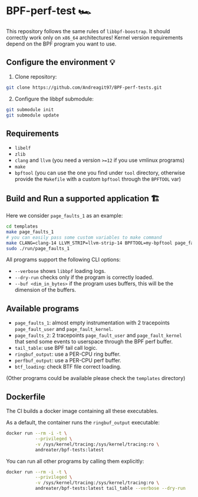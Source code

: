 # BPF-perf-test 🏎️

This repository follows the same rules of `libbpf-boostrap`.
It should correctly work only on `x86_64` architectures!
Kernel version requirements depend on the BPF program you want to use.

## Configure the environment 💡

1. Clone repository:

```bash
git clone https://github.com/Andreagit97/BPF-perf-tests.git
```

2. Configure the libbpf submodule:

```bash
git submodule init
git submodule update
```

## Requirements

* `libelf`
* `zlib`
* `clang` and `llvm` (you need a version `>=12` if you use vmlinux programs)
* `make`
* `bpftool` (you can use the one you find under `tool` directory, otherwise provide the `Makefile` with a custom `bpftool` through the `BPFTOOL` var)

## Build and Run a supported application 🏗️

Here we consider `page_faults_1` as an example:

```bash
cd templates
make page_faults_1
# you can easily pass some custom variables to make command
make CLANG=clang-14 LLVM_STRIP=llvm-strip-14 BPFTOOL=my-bpftool page_faults_1 
sudo ./run/page_faults_1
```

All programs support the following CLI options:

* `--verbose` shows `libbpf` loading logs.
* `--dry-run` checks only if the program is correctly loaded.
* `--buf <dim_in_bytes>` if the program uses buffers, this will be the dimension of the buffers.

## Available programs

* `page_faults_1`: almost empty instrumentation with 2 tracepoints `page_fault_user` and `page_fault_kernel`.
* `page_faults_2`: 2 tracepoints `page_fault_user` and `page_fault_kernel` that send some events to userspace through the BPF perf buffer.
* `tail_table`: use BPF tail call logic.
* `ringbuf_output`: use a PER-CPU ring buffer.
* `perfbuf_output`: use a PER-CPU perf buffer.
* `btf_loading`: check BTF file correct loading.

(Other programs could be available please check the `templates` directory)

## Dockerfile

The CI builds a docker image containing all these executables.

As a default, the container runs the `ringbuf_output` executable:

```bash
docker run --rm -i -t \
           --privileged \
           -v /sys/kernel/tracing:/sys/kernel/tracing:ro \
           andreater/bpf-tests:latest
```

You can run all other programs by calling them explicitly:

```bash
docker run --rm -i -t \
           --privileged \
           -v /sys/kernel/tracing:/sys/kernel/tracing:ro \
           andreater/bpf-tests:latest tail_table --verbose --dry-run
```
